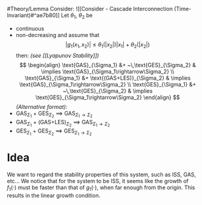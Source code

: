 #Theory/Lemma 
Consider: ![[Consider - Cascade Interconnection (Time-Invariant)#^ae7b80]]
Let $\theta_1$, $\theta_2$ be 
- continuous
- non-decreasing 
and assume that 
$$ |g_1(x_1,x_2)| \leq \theta_1(|x_2|)|x_1| + \theta_2(|x_2|) $$then:    *(see [[Lyapunov Stability]])*
$$
 \begin{align}
 \text{GAS}_{\Sigma_1} &+ ~\,\text{GES}_{\Sigma_2} & \implies \text{GAS}_{\Sigma_1\rightarrow\Sigma_2} \\
 \text{GAS}_{\Sigma_1} &+ \text{(GAS+LES)}_{\Sigma_2} & \implies \text{GAS}_{\Sigma_1\rightarrow\Sigma_2} \\
 \text{GES}_{\Sigma_1} &+ ~\,\text{GES}_{\Sigma_2} & \implies \text{GES}_{\Sigma_1\rightarrow\Sigma_2}
 \end{align}
 $$
*(Alternative format):*  
- GAS$_{\Sigma_1}$ +   GES$_{\Sigma_2}$            $\implies$ GAS$_{\Sigma_1\rightarrow\Sigma_2}$
- GAS$_{\Sigma_1}$ +  (GAS+LES)$_{\Sigma_2}$  $\implies$ GAS$_{\Sigma_1\rightarrow\Sigma_2}$
- GES$_{\Sigma_1}$ +   GES$_{\Sigma_2}$            $\implies$ GES$_{\Sigma_1\rightarrow\Sigma_2}$



# Idea
We want to regard the stability properties of this system, such as ISS, GAS, etc...
We notice that for the system to be ISS, it seems like the growth of $f_1(\cdot)$ must be faster than that of $g_1(\cdot)$, when far enough from the origin. This results in the linear growth condition.